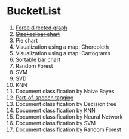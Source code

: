 # BucketList
1. [~~Force directed graph~~](http://nbviewer.ipython.org/github/csiu/datasci/blob/master/d3/2015-07-10_dolphins.ipynb)
2. [~~Stacked bar chart~~](http://nbviewer.ipython.org/github/csiu/datasci/blob/master/d3/2015-07-14_stacked-bar-chart.ipynb)
3. Pie chart
4. Visualization using a map: Choropleth
5. Visualization using a map: Cartograms
6. [Sortable bar chart](https://rawgit.com/csiu/datasci/master/d3/bc-mslevels.html)
7. Random Forest
8. SVM
9. SVD
10. KNN
11. Document classification by Naive Bayes
12. [~~Part-of-speech tagging~~](http://nbviewer.ipython.org/github/csiu/datasci/blob/master/text/2015-07-23_nltk-and-POS.ipynb)
13. Document classification by Decision tree
14. Document classification by KNN
15. Document classification by Neural Network
16. Document classification by SVM
17. Document classification by Random Forest
